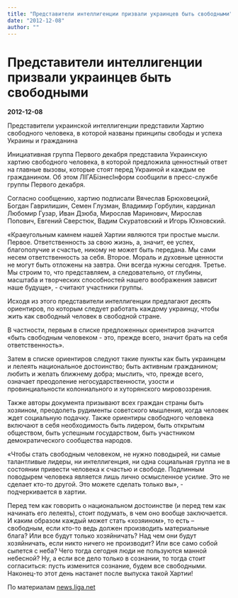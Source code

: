 ```yaml
---
title: "Представители интеллигенции призвали украинцев быть свободными"
date: "2012-12-08"
author: ""
---
```


# Представители интеллигенции призвали украинцев быть свободными

**2012-12-08** 

Представители украинской интеллигенции представили Хартию свободного человека, в которой названы принципы свободы и успеха Украины и гражданина

Инициативная группа Первого декабря представила Украинскую хартию свободного человека, в которой предложила ценностный ответ на главные вызовы, которые стоят перед Украиной и каждым ее гражданином. Об этом ЛІГАБізнесІнформ сообщили в пресс-службе группы Первого декабря.

Согласно сообщению, хартию подписали Вячеслав Брюховецкий, Богдан Гаврилишин, Семен Глузман, Владимир Горбулин, кардинал Любомир Гузар, Иван Дзюба, Мирослав Маринович, Мирослав Попович, Евгений Сверстюк, Вадим Скуратовский и Игорь Юхновский.

«Краеугольным камнем нашей Хартии являются три простые мысли. Первое. Ответственность за свою жизнь, а, значит, ее успех, благополучие и счастье, никому не может быть передана. Мы сами несем ответственность за себя. Второе. Мораль и духовные ценности не могут быть отложены на завтра. Они всегда нужны сегодня. Третье. Мы строим то, что представляем, а следовательно, от глубины, масштаба и творческих способностей нашего воображения зависит наше будуще», - считают участники группы.

Исходя из этого представители интеллигенции предлагают десять ориентиров, по которым следует работать каждому украинцу, чтобы жить как свободный человек в свободной стране.

В частности, первым в списке предложенных ориентиров значится «быть свободным человеком - это, прежде всего, значит брать на себя ответственность».

Затем в списке ориентиров следуют такие пункты как быть украинцем и лелеять национальное достоинство; быть активным гражданином; любить и желать ближнему добра; мыслить, что, прежде всего, означает преодоление негосударственности, узости и провинциальности колониального и хуторянского мировоззрения.

Также авторы документа призывают всех граждан страны быть хозяином, преодолеть рудименты советского мышления, когда человек ждет социальную подачку. Также ориентиры свободного человека включают в себя необходимость быть лидером, быть открытым обществом, быть успешным государством, быть участником демократического сообщества народов.

«Чтобы стать свободным человеком, не нужно поводырей, ни самые талантливые лидеры, ни интеллигенция, ни одна социальная группа не в состоянии привести человека к счастью и свободе. Подлинным поводырем человека является лишь лично осмысленное усилие. Это не сделает кто-то другой. Это можете сделать только вы», - подчеркивается в хартии.

Перед тем как говорить о национальном достоинстве (и перед тем как начинать его лелеять), стоит подумать, в чем оно вообще заключается. И каким образом каждый может стать «хозяином», то есть – свободным, если кто-то ведь должен производить материальные блага? Или все будут только хозяйничать? Над чем они будут хозяйничать, если никто ничего не производит? Или все само собой сыпется с неба? Чего тогда сегодня люди не пользуются манной небесной? Ну, а если все дело только в сознании, то тогда стоит согласиться: пусть изменится сознание, будем все свободными. Наконец-то этот день настанет после выпуска такой Хартии!

По материалам [news.liga.net](http://news.liga.net/news/society/778539-predstaviteli_intelligentsii_prizvali_ukraintsev_byt_svobodnymi.htm)